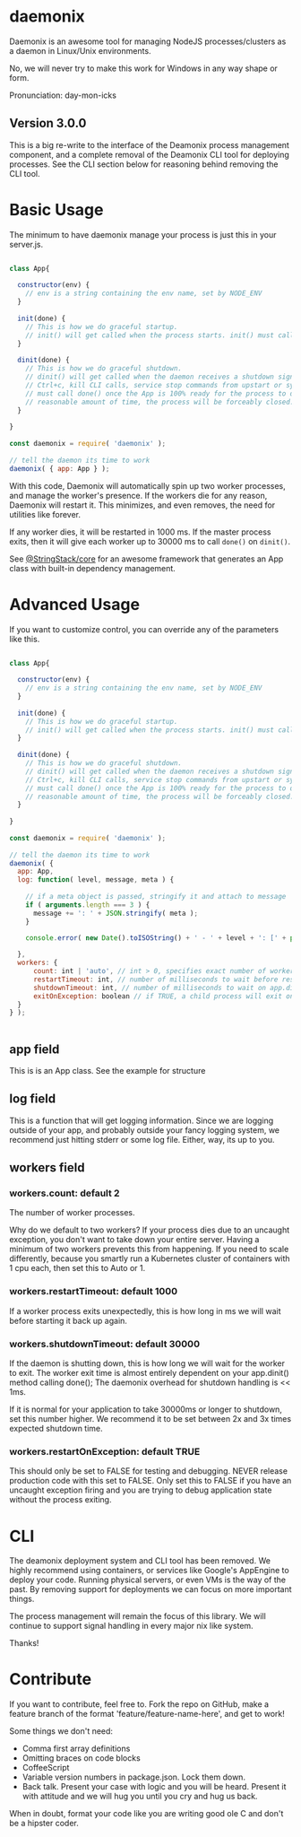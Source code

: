 daemonix
===

Daemonix is an awesome tool for managing NodeJS processes/clusters as a daemon in Linux/Unix environments.

No, we will never try to make this work for Windows in any way shape or form.

Pronunciation: day-mon-icks

## Version 3.0.0
This is a big re-write to the interface of the Deamonix process management component, and a complete 
removal of the Deamonix CLI tool for deploying processes. See the CLI section below for reasoning behind removing the
CLI tool.

Basic Usage
===

The minimum to have daemonix manage your process is just this in your server.js.

```javascript

class App{
  
  constructor(env) {
    // env is a string containing the env name, set by NODE_ENV
  }
  
  init(done) {
    // This is how we do graceful startup.
    // init() will get called when the process starts. init() must call done() once the App is 100% up and running.
  }
  
  dinit(done) {
    // This is how we do graceful shutdown.
    // dinit() will get called when the daemon receives a shutdown signal from the OS. It will trigger once for 
    // Ctrl+c, kill CLI calls, service stop commands from upstart or sysv control systems, etc. dinit() 
    // must call done() once the App is 100% ready for the process to die. If the app doesn't call done() in a
    // reasonable amount of time, the process will be forceably closed.
  }
  
}
 
const daemonix = require( 'daemonix' );
 
// tell the daemon its time to work
daemonix( { app: App } );
```

With this code, Daemonix will automatically spin up two worker processes, and manage the worker's presence. If the 
workers die for any reason, Daemonix will restart it. This minimizes, and even removes, the need for utilities like 
forever.

If any worker dies, it will be restarted in 1000 ms. If the master process exits, then it will give each worker up to 
30000 ms to call ```done()``` on ```dinit()```.

See [@StringStack/core](https://www.npmjs.com/package/@stringstack/core) for an awesome framework that generates an App 
class with built-in dependency management. 

Advanced Usage
===

If you want to customize control, you can override any of the parameters like this.

```javascript

class App{
  
  constructor(env) {
    // env is a string containing the env name, set by NODE_ENV
  }
  
  init(done) {
    // This is how we do graceful startup.
    // init() will get called when the process starts. init() must call done() once the App is 100% up and running.
  }
  
  dinit(done) {
    // This is how we do graceful shutdown.
    // dinit() will get called when the daemon receives a shutdown signal from the OS. It will trigger once for 
    // Ctrl+c, kill CLI calls, service stop commands from upstart or sysv control systems, etc. dinit() 
    // must call done() once the App is 100% ready for the process to die. If the app doesn't call done() in a
    // reasonable amount of time, the process will be forceably closed.
  }
  
}
 
const daemonix = require( 'daemonix' );
 
// tell the daemon its time to work
daemonix( { 
  app: App,
  log: function( level, message, meta ) {
    
    // if a meta object is passed, stringify it and attach to message
    if ( arguments.length === 3 ) {
      message += ': ' + JSON.stringify( meta );
    }

    console.error( new Date().toISOString() + ' - ' + level + ': [' + process.pid + '] ' + message );
    
  },
  workers: {
      count: int | 'auto', // int > 0, specifies exact number of workers to use, auto will use one worker per CPU core. default: 2
      restartTimeout: int, // number of milliseconds to wait before restarting a failed worker. default: 1000
      shutdownTimeout: int, // number of milliseconds to wait on app.dinit(done); to call done(null) before the worker is killed. default: 30000
      exitOnException: boolean // if TRUE, a child process will exit on uncaught exception and restart. We HIGHLY recommend only setting this to FALSE for testing default: TRUE 
  }
} );
 
```

## app field

This is is an App class. See the example for structure

## log field

This is a function that will get logging information. Since we are logging outside of your app, and probably outside 
your fancy logging system, we recommend just hitting stderr or some log file. Either, way, its up to you. 

## workers field

### workers.count: default 2

The number of worker processes.
 
Why do we default to two workers? If your process dies due to an uncaught exception, you don't want to take down your
entire server. Having a minimum of two workers prevents this from happening. If you need to scale differently, because
you smartly run a Kubernetes cluster of containers with 1 cpu each, then set this to Auto or 1. 

### workers.restartTimeout: default 1000

If a worker process exits unexpectedly, this is how long in ms we will wait before starting it back up again.

### workers.shutdownTimeout: default 30000

If the daemon is shutting down, this is how long we will wait for the worker to exit. The worker exit time is almost 
entirely dependent on your app.dinit() method calling done(); The daemonix overhead for shutdown handling is << 1ms. 

If it is normal for your application to take 30000ms or longer to shutdown, set this number higher. We recommend it to
be set between 2x and 3x times expected shutdown time.

### workers.restartOnException: default TRUE

This should only be set to FALSE for testing and debugging. NEVER release production code with this set to FALSE. Only
set this to FALSE if you have an uncaught exception firing and you are trying to debug application state without the
process exiting.

# CLI

The deamonix deployment system and CLI tool has been removed. We highly recommend using containers, or services like 
Google's AppEngine to deploy your code. Running physical servers, or even VMs is the way of the past. By removing
support for deployments we can focus on more important things.

The process management will remain the focus of this library. We will continue to support signal handling in every major
nix like system.

Thanks!

Contribute
===

If you want to contribute, feel free to. Fork the repo on GitHub, make a feature branch of the format 'feature/feature-name-here', and get to work!

Some things we don't need:

- Comma first array definitions 
- Omitting braces on code blocks
- CoffeeScript
- Variable version numbers in package.json. Lock them down.
- Back talk. Present your case with logic and you will be heard. Present it with attitude and we will hug you until you cry and hug us back.

When in doubt, format your code like you are writing good ole C and don't be a hipster coder.
